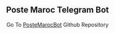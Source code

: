 <div align="center">
  <h2>Poste Maroc Telegram Bot</h2>
  Go To <a href="https://github.com/h4fide/postemarocbot">PosteMarocBot</a> Github Repository 
</div>